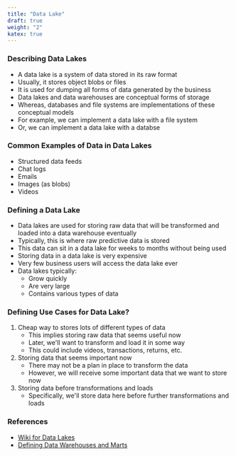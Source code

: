 ```yaml
---
title: "Data Lake"
draft: true
weight: "2"
katex: true
---
```


### Describing Data Lakes
- A data lake is a system of data stored in its raw format
- Usually, it stores object blobs or files
- It is used for dumping all forms of data generated by the business
- Data lakes and data warehouses are conceptual forms of storage
- Whereas, databases and file systems are implementations of these conceptual models
- For example, we can implement a data lake with a file system
- Or, we can implement a data lake with a databse

### Common Examples of Data in Data Lakes
- Structured data feeds
- Chat logs
- Emails
- Images (as blobs)
- Videos

### Defining a Data Lake
- Data lakes are used for storing raw data that will be transformed and loaded into a data warehouse eventually
- Typically, this is where raw predictive data is stored
- This data can sit in a data lake for weeks to months without being used
- Storing data in a data lake is very expensive
- Very few business users will access the data lake ever
- Data lakes typically:
	- Grow quickly
	- Are very large
	- Contains various types of data

### Defining Use Cases for Data Lake?
1. Cheap way to stores lots of different types of data
	- This implies storing raw data that seems useful now
	- Later, we'll want to transform and load it in some way
	- This could include videos, transactions, returns, etc.
2. Storing data that seems important now
	- There may not be a plan in place to transform the data
	- However, we will receive some important data that we want to store now
3. Storing data before transformations and loads
	- Specifically, we'll store data here before further transformations and loads

### References
- [Wiki for Data Lakes](https://en.wikipedia.org/wiki/Data_lake)
- [Defining Data Warehouses and Marts](https://www.holistics.io/blog/data-lake-vs-data-warehouse-vs-data-mart/)
